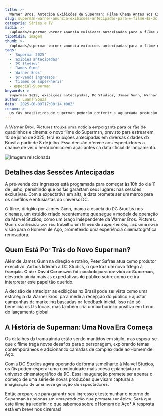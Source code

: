 ```yaml
---
title: >-
  Warner Bros. Antecipa Exibições de Superman: Filme Chega Antes aos Cinemas Brasileiros
slug: superman-warner-anuncia-exibicoes-antecipadas-para-o-filme-da-dc-studios
categoria: Séries e TV
midia: >-
  /uploads/superman-warner-anuncia-exibicoes-antecipadas-para-o-filme-da-dc-studios-thumb.webp
tipoMidia: imagem
thumb: >-
  /uploads/superman-warner-anuncia-exibicoes-antecipadas-para-o-filme-da-dc-studios-thumb.webp
tags:
  - 'Superman 2025'
  - 'exibies antecipadas'
  - 'DC Studios'
  - 'James Gunn'
  - 'Warner Bros'
  - 'pr-venda ingressos'
  - 'filmes de super-heris'
  - especial-Superman
keywords: >-
  Superman 2025, exibições antecipadas, DC Studios, James Gunn, Warner Bros, pré-venda ingressos, filmes de super-heróis
author: Luana Souza
data: '2025-06-09T17:00:14.000Z'
resumo: >-
  Os fãs brasileiros de Superman poderão conferir a aguardada produção da DC Studios antes da estreia mundial, com sessões antecipadas programadas para julho. A pré-venda de ingressos já tem data marcada, prometendo lotar as salas de cinema.
---
```


A Warner Bros. Pictures trouxe uma notícia empolgante para os fãs de quadrinhos e cinema: o novo filme do Superman, previsto para estrear em 10 de julho de 2025, terá exibições antecipadas em diversas cidades do Brasil a partir de 8 de julho. Essa decisão oferece aos espectadores a chance de ver o herói icônico em ação antes da data oficial de lançamento. 

![Imagem relacionada](/uploads/superman-warner-anuncia-exibicoes-antecipadas-para-o-filme-da-dc-studios-0.png)

## Detalhes das Sessões Antecipadas

A pré-venda dos ingressos está programada para começar às 10h do dia 11 de junho, permitindo que os fãs garantam seus lugares nas sessões exclusivas. Com a expectativa em alta, a data promete ser um marco para os cinéfilos e entusiastas do universo DC. 

O filme, dirigido por James Gunn, marca a estreia do DC Studios nos cinemas, um estúdio criado recentemente que segue o modelo de operação da Marvel Studios, como um braço independente da Warner Bros. Pictures. Gunn, conhecido por seu trabalho em filmes de super-heróis, traz uma nova visão para o Homem de Aço, prometendo uma experiência cinematográfica renovadora. 

## Quem Está Por Trás do Novo Superman?

Além de James Gunn na direção e roteiro, Peter Safran atua como produtor executivo. Ambos lideram a DC Studios, o que traz um novo fôlego à franquia. O ator David Corenswet foi escalado para dar vida ao Superman, elevando ainda mais as expectativas do público sobre como ele irá interpretar este papel tão querido. 

A decisão de antecipar as exibições no Brasil pode ser vista como uma estratégia da Warner Bros. para medir a recepção do público e ajustar campanhas de marketing baseadas no feedback inicial. Isso não só beneficia os fãs locais, mas também cria um burburinho positivo em torno do lançamento global. 

## A História de Superman: Uma Nova Era Começa

Os detalhes da trama ainda estão sendo mantidos em sigilo, mas espera-se que o filme traga novos desafios para o personagem, explorando temas contemporâneos e adicionando camadas de complexidade ao Homem de Aço. 

Com a DC Studios agora operando de forma semelhante à Marvel Studios, os fãs podem esperar uma continuidade mais coesa e planejada no universo cinematográfico da DC. Essa inauguração promete ser apenas o começo de uma série de novas produções que visam capturar a imaginação de uma nova geração de espectadores. 

Então prepare-se para garantir seu ingresso e testemunhar o retorno do Superman às telonas em uma produção que promete ser épica. Será que este filme irá redefinir o que sabemos sobre o Homem de Aço? A resposta está em breve nos cinemas!